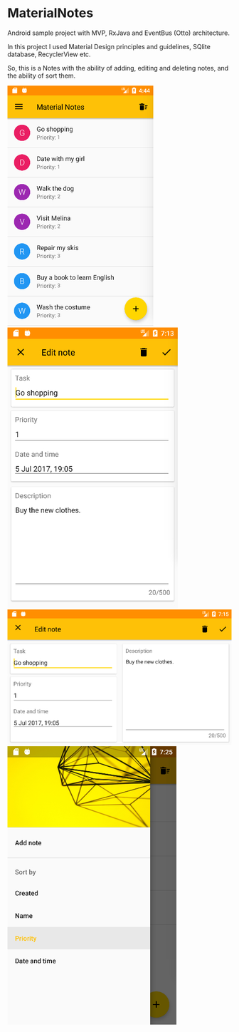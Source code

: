 # MaterialNotes
Android sample project with MVP, RxJava and EventBus (Otto) architecture.

In this project I used Material Design principles and guidelines, SQlite database, RecyclerView etc.

So, this is a Notes with the ability of adding, editing and deleting notes, and the ability of sort them.

![NoteList screen](https://raw.githubusercontent.com/nanorus/MaterialNotes/5246d1a32b5b9a531f28900331a96e6e55faf813/app/appScreens/noteList.jpg)
![NoteEditor screen](https://raw.githubusercontent.com/nanorus/MaterialNotes/master/app/appScreens/noteEditor.jpg)
![NoteEditor land screen](https://raw.githubusercontent.com/nanorus/MaterialNotes/master/app/appScreens/noteEditor_land.jpg)
![Drawer screenshote](https://raw.githubusercontent.com/nanorus/MaterialNotes/master/app/appScreens/drawer.jpg)
